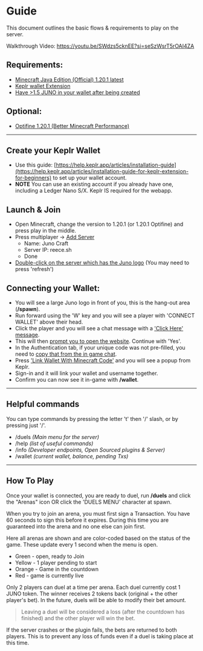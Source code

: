 # Guide

This document outlines the basic flows & requirements to play on the server.

Walkthrough Video: https://youtu.be/SWdzs5cknEE?si=seSzWsrT5rOAI4ZA

## Requirements:
- [Minecraft Java Edition (Official) 1.20.1 latest](https://www.minecraft.net/en-us/store/minecraft-java-bedrock-edition-pc)
- [Keplr wallet Extension](https://chrome.google.com/webstore/detail/keplr/dmkamcknogkgcdfhhbddcghachkejeap)
- [Have >1.5 JUNO in your wallet after being created](https://app.osmosis.zone/?from=USDC&to=JUNO)

## Optional:
- [Optifine 1.20.1 (Better Minecraft Performance)](https://optifine.net/downloads)

---

## Create your Keplr Wallet
- Use this guide: [https://help.keplr.app/articles/installation-guide](https://help.keplr.app/articles/installation-guide-for-keplr-extension-for-beginners) to set up your wallet account.
- **NOTE** You can use an existing account if you already have one, including a Ledger Nano S/X. Keplr IS required for the webapp.

## Launch & Join
- Open Minecraft, change the version to 1.20.1 (or 1.20.1 Optifine) and press play in the middle.
- Press multiplayer -> [Add Server](https://i.imgur.com/rKryuZX.png)
    - Name: Juno Craft
    - Server IP: reece.sh
    - Done
- [Double-click on the server which has the Juno logo](https://i.imgur.com/1lX0Rva.png) (You may need to press 'refresh')

## Connecting your Wallet:
- You will see a large Juno logo in front of you, this is the hang-out area (**/spawn**).
- Run forward using the 'W' key and you will see a player with 'CONNECT WALLET' above their head.
- Click the player and you will see a chat message with a ['Click Here' message](https://i.imgur.com/YmCfHpC.png).
- This will then [prompt you to open the website](https://i.imgur.com/8HxNUnC.png). Continue with 'Yes'.
- In the Authentication tab, if your unique code was not pre-filled, you need to [copy that from the in game chat](https://i.imgur.com/gG983AT.png).
- Press ['Link Wallet With Minecraft Code'](https://i.imgur.com/gA0kUMC.png) and you will see a popup from Keplr.
- Sign-in and it will link your wallet and username together.
- Confirm you can now see it in-game with **/wallet**.

<!-- TODO: Testnet only -->
<!-- ## Get some free testing tokens
You will need some JUNOX tokens to play with duels. You can get 10 of these tokens every 6 hours from <https://craft-app.reece.sh/faucet>
With this being testing, if someone you are battling runs our of funds you can send them some by running the following command
 - **/wallet send [PLAYER] 10** -->

---

## Helpful commands
You can type commands by pressing the letter 't' then '/' slash, or by pressing just '/'.

- /duels *(Main menu for the server)*
- /help *(list of useful commands)*
- /info *(Developer endpoints, Open Sourced plugins & Server)*
- /wallet *(current wallet, balance, pending Txs)*

---

## How To Play

Once your wallet is connected, you are ready to duel, run **/duels** and click the "Arenas" icon OR click the 'DUELS MENU' character at spawn.

When you try to join an arena, you must first sign a Transaction. You have 60 seconds to sign this before it expires. During this time you are guaranteed into the arena and no one else can join first.

Here all arenas are shown and are color-coded based on the status of the game. These update every 1 second when the menu is open.
- Green - open, ready to Join
- Yellow - 1 player pending to start
- Orange - Game in the countdown
- Red - game is currently live

Only 2 players can duel at a time per arena. Each duel currently cost 1 JUNO token. The winner receives 2 tokens back (original + the other player's bet). In the future, duels will be able to modify their bet amount.

> Leaving a duel will be considered a loss (after the countdown has finished) and the other player will win the bet.

If the server crashes or the plugin fails, the bets are returned to both players. This is to prevent any loss of funds even if a duel is taking place at this time.
